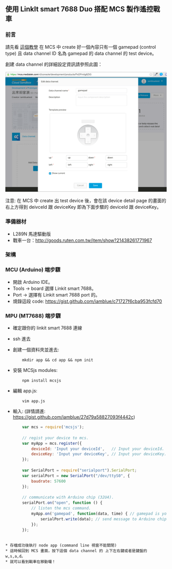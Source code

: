 ## 使用 LinkIt smart 7688 Duo 搭配 MCS 製作遙控戰車

### 前言

請先看 [這個教學](https://mcs.mediatek.com/resources/latest/tutorial/getting_started) 在 MCS 中 create 好一個內容只有一個 gamepad (control type) 且 data channel ID 名為 gamepad 的 data channel 的 test device。

創建 data channel 的詳細設定資訊請參照此圖：

![](gamepad_mcs.png)

注意: 在 MCS 中 create 出 test device 後，會在該 device detail page 的畫面的右上方得到 deivceId 跟 deviceKey 即為下面步驟的 deviceId 跟 deviceKey。

### 準備器材

* L289N 馬達驅動版
* 戰車一台：http://goods.ruten.com.tw/item/show?21438261771967

### 架構

### MCU (Arduino) 端步驟

* 開啟 Arduino IDE。
* Tools -> board 選擇 Linkit smart 7688。
* Port -> 選擇有 Linkit smart 7688 port 的。 
* 燒錄這段 code: https://gist.github.com/iamblue/c71727f6cba953fcfd70


### MPU (MT7688) 端步驟

* 確定跟你的 linkit smart 7688 連線
* ssh 進去
* 創建一個資料夾並進去:
    ``` 
        mkdir app && cd app && npm init
    ```
* 安裝 MCSjs modules:
    ``` 
        npm install mcsjs
    ```
* 編輯 app.js:
    ```
        vim app.js
    ```
* 輸入: (詳情請進: https://gist.github.com/iamblue/27d79a58827093f4442c)
    
    ``` js
        var mcs = require('mcsjs');

        // regist your device to mcs.
        var myApp = mcs.register({
            deviceId: 'Input your deviceId',   // Input your deviceId.
            deviceKey: 'Input your deviceKey', // Input your deviceKey.
        });

        var SerialPort = require("serialport").SerialPort;
        var serialPort = new SerialPort("/dev/ttyS0", {
            baudrate: 57600
        });

        // communicate with Arduino chip (32U4).
        serialPort.on("open", function () {
            // listen the mcs command.
            myApp.on('gamepad', function(data, time) { // gamepad is your datachannel.
                serialPort.write(data); // send message to Arduino chip.
            });
        });
```

* 存檔成功後執行 node app (command line 視窗不能關閉)
* 這時候回到 MCS 畫面，按下這個 data channel 的 上下左右鍵或者是鍵盤的w,s,a,d。 
* 就可以看到戰車在移動囉！
